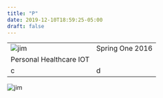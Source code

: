 ```yaml
---
title: "P"
date: 2019-12-10T18:59:25-05:00
draft: false
---
```


|      |      |
| ---- | ---- |
| ![jim](../../img/presentations/s12016shinglerv-IOT-2016.jpg)  | Spring One 2016
Personal Healthcare IOT |
| c   | d |


![jim](../../img/presentations/s12016shinglerv-IOT-2016.jpg) 